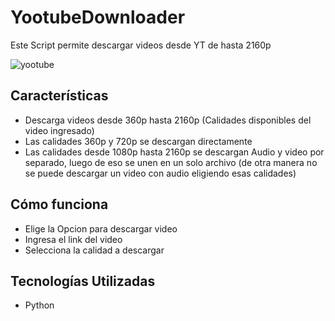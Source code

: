 # YootubeDownloader

Este Script permite descargar videos desde YT de hasta 2160p

![yootube](https://github.com/xWhosJorge/YootubeDownloader/assets/110436984/0db46ecf-1f3b-4eb1-9a5c-97da55d56d8e)

## Características
* Descarga videos desde 360p hasta 2160p (Calidades disponibles del video ingresado)
* Las calidades 360p y 720p se descargan directamente
* Las calidades desde 1080p hasta 2160p se descargan Audio y video por separado, luego de eso se unen en un solo archivo (de otra manera no se puede descargar un video con audio eligiendo esas calidades)

## Cómo funciona
* Elige la Opcion para descargar video
* Ingresa el link del video
* Selecciona la calidad a descargar

## Tecnologías Utilizadas
* Python
